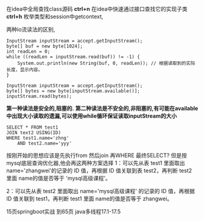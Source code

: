 在idea中全局查找class源码
**ctrl+n**
在idea中快速通过接口查找它的实现子类
**ctrl+h**
枚举类型和session中getcontext,

两种io流读法的区别,
```
InputStream inputStream = accept.getInputStream();
byte[] buf = new byte[1024];
int readLen = 0;
while ((readLen = inputStream.read(buf)) != -1) {
    System.out.println(new String(buf, 0, readLen)); // 根据读取到的实际长度，显示内容。
}
```
```
InputStream inputStream = accept.getInputStream();
byte[] bytes = new byte[inputStream.available()];
inputStream.read(bytes);

```
**第一种读法是安全的,阻塞的.**
**第二种读法是不安全的,非阻塞的,有可能在available中出现大小读取的遗漏,可以使用while循环保证读取inputStream的大小**

```
SELECT * FROM test1
JOIN text2 USING(ID)
WHERE test1.name='zhng'
	AND test2.name='yyy'
```
按刚开始的思想应该是先执行from 然后join 再WHERE 最终SELECT?
但是按mysql底层查询优化器,他会再这两种方案选择
1：可以先从表 test1 里面取出 name='zhangwei'的记录的 ID 值，再根据 ID 值关联到表 test2，再判断 test2 里面 name的值是否等于 'mysql高级课程'。

2：可以先从表 test2 里面取出 name='mysql高级课程' 的记录的 ID 值，再根据 ID 值关联到 test1，再判断 test1 里面 name的值是否等于 zhangwei。

15页springboot实战 到65页
java多线程17.1-17.5

